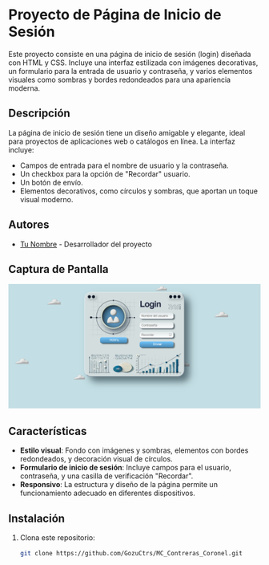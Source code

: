 # Proyecto de Página de Inicio de Sesión

Este proyecto consiste en una página de inicio de sesión (login) diseñada con HTML y CSS. Incluye una interfaz estilizada con imágenes decorativas, un formulario para la entrada de usuario y contraseña, y varios elementos visuales como sombras y bordes redondeados para una apariencia moderna.

## Descripción

La página de inicio de sesión tiene un diseño amigable y elegante, ideal para proyectos de aplicaciones web o catálogos en línea. La interfaz incluye:
- Campos de entrada para el nombre de usuario y la contraseña.
- Un checkbox para la opción de "Recordar" usuario.
- Un botón de envío.
- Elementos decorativos, como círculos y sombras, que aportan un toque visual moderno.

## Autores

- [Tu Nombre](https://github.com/GozuCtrs) - Desarrollador del proyecto


## Captura de Pantalla

![Captura de Pantalla de la Página de Inicio de Sesión](imagenes/captura_pantalla.png)

## Características

- **Estilo visual**: Fondo con imágenes y sombras, elementos con bordes redondeados, y decoración visual de círculos.
- **Formulario de inicio de sesión**: Incluye campos para el usuario, contraseña, y una casilla de verificación "Recordar".
- **Responsivo**: La estructura y diseño de la página permite un funcionamiento adecuado en diferentes dispositivos.

## Instalación

1. Clona este repositorio:
   ```bash
   git clone https://github.com/GozuCtrs/MC_Contreras_Coronel.git


